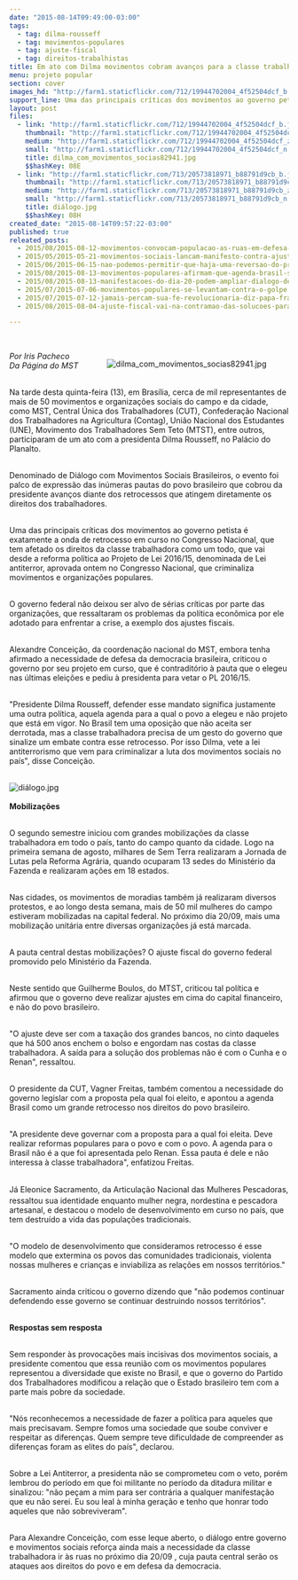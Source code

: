 ```yaml
---
date: "2015-08-14T09:49:00-03:00"
tags:
  - tag: dilma-rousseff
  - tag: movimentos-populares
  - tag: ajuste-fiscal
  - tag: direitos-trabalhistas
title: Em ato com Dilma movimentos cobram avanços para a classe trabalhadora
menu: projeto popular
section: cover
images_hd: "http://farm1.staticflickr.com/712/19944702004_4f52504dcf_b.jpg"
support_line: Uma das principais críticas dos movimentos ao governo petista é exatamente a onda de retrocesso em curso no Congresso Nacional e a pauta conservadora do próprio governo.
layout: post
files:
  - link: "http://farm1.staticflickr.com/712/19944702004_4f52504dcf_b.jpg"
    thumbnail: "http://farm1.staticflickr.com/712/19944702004_4f52504dcf_t.jpg"
    medium: "http://farm1.staticflickr.com/712/19944702004_4f52504dcf_z.jpg"
    small: "http://farm1.staticflickr.com/712/19944702004_4f52504dcf_n.jpg"
    title: dilma_com_movimentos_socias82941.jpg
    $$hashKey: 08E
  - link: "http://farm1.staticflickr.com/713/20573818971_b88791d9cb_b.jpg"
    thumbnail: "http://farm1.staticflickr.com/713/20573818971_b88791d9cb_t.jpg"
    medium: "http://farm1.staticflickr.com/713/20573818971_b88791d9cb_z.jpg"
    small: "http://farm1.staticflickr.com/713/20573818971_b88791d9cb_n.jpg"
    title: diálogo.jpg
    $$hashKey: 08H
created_date: "2015-08-14T09:57:22-03:00"
published: true
releated_posts:
  - 2015/08/2015-08-12-movimentos-convocam-populacao-as-ruas-em-defesa-dos-direitos-sociais.md
  - 2015/05/2015-05-21-movimentos-sociais-lancam-manifesto-contra-ajuste-fiscal.md
  - 2015/06/2015-06-15-nao-podemos-permitir-que-haja-uma-reversao-do-progresso-social-no-pais-afirma-dirigente-do-mst.md
  - 2015/08/2015-08-13-movimentos-populares-afirmam-que-agenda-brasil-sera-desastrosa-para-o-pais.md
  - 2015/08/2015-08-13-manifestacoes-do-dia-20-podem-ampliar-dialogo-de-movimento-social-com-populacao.md
  - 2015/07/2015-07-06-movimentos-populares-se-levantam-contra-o-golpe.md
  - 2015/07/2015-07-12-jamais-percam-sua-fe-revolucionaria-diz-papa-francisco-aos-movimentos-populares.md
  - 2015/08/2015-08-04-ajuste-fiscal-vai-na-contramao-das-solucoes-para-a-reforma-agraria-aponta-especialista.md

---
```

<p>&nbsp;</p>

<figure class="image" style="float:right"><img alt="dilma_com_movimentos_socias82941.jpg" src="http://farm1.staticflickr.com/712/19944702004_4f52504dcf_b.jpg" />
<figcaption></figcaption>
</figure>

<p><em>Por Iris Pacheco<br />
Da P&aacute;gina do MST</em></p>

<p><br />
Na tarde desta quinta-feira (13), em Bras&iacute;lia, cerca de mil representantes de mais de 50 movimentos e organiza&ccedil;&otilde;es sociais do campo e da cidade, como MST, Central &Uacute;nica dos Trabalhadores (CUT), Confedera&ccedil;&atilde;o Nacional dos Trabalhadores na Agricultura (Contag), Uni&atilde;o Nacional dos Estudantes (UNE), Movimento dos Trabalhadores Sem Teto (MTST), entre outros, participaram de um ato com a presidenta Dilma Rousseff, no Pal&aacute;cio do Planalto.</p>

<p><br />
Denominado de Di&aacute;logo com Movimentos Sociais Brasileiros, o evento foi palco de express&atilde;o das in&uacute;meras pautas do povo brasileiro que cobrou da presidente avan&ccedil;os diante dos retrocessos que atingem diretamente os direitos dos trabalhadores.</p>

<p><br />
Uma das principais cr&iacute;ticas dos movimentos ao governo petista &eacute; exatamente a onda de retrocesso em curso no Congresso Nacional, que tem afetado os direitos da classe trabalhadora como um todo, que vai desde a reforma pol&iacute;tica ao&nbsp;Projeto de Lei 2016/15, denominada de Lei antiterror, aprovada ontem no Congresso Nacional, que criminaliza movimentos e organiza&ccedil;&otilde;es populares.</p>

<p><br />
O governo federal n&atilde;o deixou ser alvo de s&eacute;rias cr&iacute;ticas por parte das organiza&ccedil;&otilde;es, que ressaltaram os problemas da pol&iacute;tica econ&ocirc;mica por ele adotado&nbsp;para enfrentar a crise, a exemplo dos ajustes fiscais.&nbsp;</p>

<p><br />
Alexandre Concei&ccedil;&atilde;o, da coordena&ccedil;&atilde;o nacional do MST, embora tenha afirmado a necessidade de defesa da democracia brasileira, criticou o governo por seu projeto em curso, que &eacute; contradit&oacute;rio &agrave; pauta que o elegeu nas &uacute;ltimas elei&ccedil;&otilde;es e pediu &agrave; presidenta para vetar o PL 2016/15.</p>

<p><br />
&quot;Presidente Dilma Rousseff, defender esse mandato significa justamente uma outra pol&iacute;tica, aquela agenda para a qual o povo a elegeu e n&atilde;o projeto que est&aacute; em vigor. No Brasil tem uma oposi&ccedil;&atilde;o que n&atilde;o aceita ser derrotada, mas a classe trabalhadora precisa de um gesto do governo que sinalize um embate contra esse retrocesso. Por isso Dilma, vete a lei antiterrorismo que vem para criminalizar a luta dos movimentos sociais no pa&iacute;s&quot;, disse Concei&ccedil;&atilde;o.</p>

<p><br />
<img alt="diálogo.jpg" src="http://farm1.staticflickr.com/713/20573818971_b88791d9cb_b.jpg" /><br />
<br />
<strong>Mobiliza&ccedil;&otilde;es</strong></p>

<p><br />
O segundo semestre iniciou com grandes mobiliza&ccedil;&otilde;es da classe trabalhadora em todo o pa&iacute;s, tanto do campo quanto da cidade. Logo na primeira semana de agosto, milhares de Sem Terra realizaram a Jornada de Lutas pela Reforma Agr&aacute;ria, quando ocuparam 13 sedes do Minist&eacute;rio da Fazenda e realizaram a&ccedil;&otilde;es em 18 estados.</p>

<p><br />
Nas cidades, os movimentos de moradias tamb&eacute;m j&aacute; realizaram diversos protestos, e ao longo desta semana, mais de 50 mil mulheres do campo estiveram mobilizadas na capital federal. No pr&oacute;ximo dia 20/09, mais uma mobiliza&ccedil;&atilde;o unit&aacute;ria entre diversas organiza&ccedil;&otilde;es j&aacute; est&aacute; marcada.</p>

<p><br />
A pauta central destas mobiliza&ccedil;&otilde;es? O ajuste fiscal do governo federal promovido pelo Minist&eacute;rio da Fazenda.&nbsp;</p>

<p><br />
Neste sentido que Guilherme Boulos, do MTST, criticou tal pol&iacute;tica e afirmou que o governo deve realizar ajustes em cima do capital financeiro, e n&atilde;o do povo brasileiro.&nbsp;</p>

<p><br />
&quot;O ajuste deve ser com a taxa&ccedil;&atilde;o dos grandes bancos, no cinto daqueles que h&aacute; 500 anos enchem o bolso e engordam nas costas da classe trabalhadora. A sa&iacute;da para a solu&ccedil;&atilde;o dos problemas n&atilde;o &eacute; com o Cunha e o Renan&quot;, ressaltou.</p>

<p><br />
O presidente da CUT, Vagner Freitas, tamb&eacute;m comentou a necessidade do governo legislar com a proposta pela qual foi eleito, e apontou a agenda Brasil como um grande retrocesso nos direitos do povo brasileiro.</p>

<p><br />
&quot;A presidente deve governar com a proposta para a qual foi eleita. Deve realizar reformas populares para o povo e com o povo. A agenda para o Brasil n&atilde;o &eacute; a que foi apresentada pelo Renan. Essa pauta &eacute; dele e n&atilde;o interessa &agrave; classe trabalhadora&quot;, enfatizou Freitas.</p>

<p><br />
J&aacute;&nbsp;<span style="line-height: 20.7999992370605px;">Eleonice Sacramento, da&nbsp;</span>Articula&ccedil;&atilde;o Nacional das Mulheres Pescadoras, ressaltou sua identidade enquanto mulher negra,&nbsp;nordestina e pescadora artesanal, e destacou o modelo de desenvolvimento em curso no pa&iacute;s, que tem destru&iacute;do a vida das popula&ccedil;&otilde;es tradicionais.</p>

<p><br />
&quot;O modelo de desenvolvimento que consideramos retrocesso &eacute; esse modelo que extermina os povos das comunidades tradicionais, violenta nossas mulheres e crian&ccedil;as e inviabiliza as rela&ccedil;&otilde;es em nossos territ&oacute;rios.&quot;</p>

<p><br />
Sacramento ainda&nbsp;criticou o governo dizendo que &quot;n&atilde;o podemos continuar defendendo esse governo se continuar destruindo nossos territ&oacute;rios&quot;.</p>

<p><br />
<strong>Respostas sem resposta</strong></p>

<p><br />
Sem responder &agrave;s provoca&ccedil;&otilde;es mais incisivas dos movimentos sociais, a presidente comentou que essa reuni&atilde;o com os movimentos populares representou a diversidade que existe no Brasil, e que o governo do Partido dos Trabalhadores modificou a rela&ccedil;&atilde;o que o Estado brasileiro tem com a parte mais pobre da sociedade. &nbsp;&nbsp;</p>

<p><br />
&quot;N&oacute;s reconhecemos a necessidade de fazer a pol&iacute;tica para aqueles que mais precisavam. Sempre fomos uma sociedade que soube conviver e respeitar as diferen&ccedil;as. Quem sempre teve dificuldade de compreender as diferen&ccedil;as foram as elites do pa&iacute;s&quot;, declarou.</p>

<p><br />
Sobre a Lei Antiterror, a presidenta n&atilde;o se comprometeu com o veto, por&eacute;m lembrou do per&iacute;odo em que foi militante no per&iacute;odo da ditadura militar e sinalizou: &quot;n&atilde;o pe&ccedil;am a mim para ser contr&aacute;ria a qualquer manifesta&ccedil;&atilde;o que eu n&atilde;o serei. Eu sou leal &agrave; minha gera&ccedil;&atilde;o e tenho que honrar todo aqueles que n&atilde;o sobreviveram&quot;.</p>

<p><br />
Para Alexandre Concei&ccedil;&atilde;o, com esse leque aberto, o di&aacute;logo entre governo e movimentos sociais refor&ccedil;a ainda mais a necessidade da classe trabalhadora ir &agrave;s ruas no pr&oacute;ximo dia 20/09&nbsp;, cuja pauta central ser&atilde;o os ataques aos direitos do povo e em defesa da democracia.</p>
